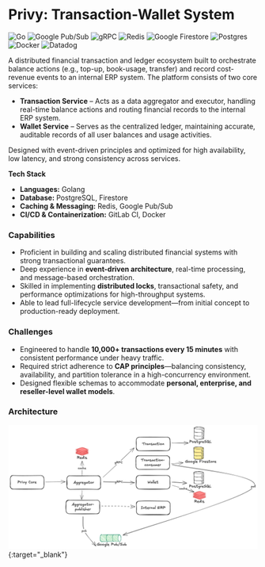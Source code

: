 # Privy: Transaction-Wallet System


![Go](https://img.shields.io/badge/go-%2300ADD8.svg?style=for-the-badge&logo=go&logoColor=white)
![Google Pub/Sub](https://img.shields.io/badge/googlepubsub-%234285F4?style=for-the-badge&logo=googlepubsub&logoColor=white)
![gRPC](https://img.shields.io/badge/gRPC-%23244b5a?style=for-the-badge&logoColor=%23244b5a)
![Redis](https://img.shields.io/badge/redis-%23DD0031.svg?style=for-the-badge&logo=redis&logoColor=white)
![Google Firestore](https://img.shields.io/badge/firestore-%23f6881d?style=for-the-badge&logo=firebase&logoColor=white)
![Postgres](https://img.shields.io/badge/postgres-%23316192.svg?style=for-the-badge&logo=postgresql&logoColor=white)
![Docker](https://img.shields.io/badge/docker-%230db7ed.svg?style=for-the-badge&logo=docker&logoColor=white)
![Datadog](https://img.shields.io/badge/datadog-%23632CA6.svg?style=for-the-badge&logo=datadog&logoColor=white)

A distributed financial transaction and ledger ecosystem built to orchestrate balance actions (e.g., top-up, book-usage, transfer) and record cost-revenue events to an internal ERP system. The platform consists of two core services:

- **Transaction Service** – Acts as a data aggregator and executor, handling real-time balance actions and routing financial records to the internal ERP system.
- **Wallet Service** – Serves as the centralized ledger, maintaining accurate, auditable records of all user balances and usage activities.

Designed with event-driven principles and optimized for high availability, low latency, and strong consistency across services.

**Tech Stack**

- **Languages:** Golang
- **Database:** PostgreSQL, Firestore
- **Caching & Messaging:** Redis, Google Pub/Sub
- **CI/CD & Containerization:** GitLab CI, Docker

### Capabilities

- Proficient in building and scaling distributed financial systems with strong transactional guarantees.
- Deep experience in **event-driven architecture**, real-time processing, and message-based orchestration.
- Skilled in implementing **distributed locks**, transactional safety, and performance optimizations for high-throughput systems.
- Able to lead full-lifecycle service development—from initial concept to production-ready deployment.

### Challenges

- Engineered to handle **10,000+ transactions every 15 minutes** with consistent performance under heavy traffic.
- Required strict adherence to **CAP principles**—balancing consistency, availability, and partition tolerance in a high-concurrency environment.
- Designed flexible schemas to accommodate **personal, enterprise, and reseller-level wallet models**.

### Architecture

[![Privy: Transaction - Wallet Architecture](images/privy_transaction_wallet_architecture.png)](images/privy-transaction-wallet-architecture.png){:target="_blank"}
